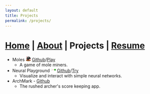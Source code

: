 ```yaml
---
layout: default
title: Projects
permalink: /projects/
---
```

# [Home](index.markdown) | [About](about.markdown) | Projects | [Resume](resume.markdown)

 - Moles ![Mole icon](/resources/project-images/mole-icon-small.png) [Github](https://github.com/kinseyda/moles)/[Play](https://kinseyda.github.io/moles/)
    - A game of mole miners.
 - Neural Playground ![Neural Playground icon](/resources/project-images/neural-icon-small.png) [Github](https://github.com/kinseyda/neural-playground)/[Try](https://kinseyda.github.io/neural-playground/)
    - Visualize and interact with simple neural networks.
 - ArchMark - [Github](https://github.com/kinseyda/ArchMark)
    - The rushed archer's score keeping app.
